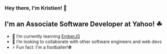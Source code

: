 ###  Hey there, I'm Kristien! 👋

## I'm an Associate Software Developer at Yahoo! ☘

- 🌱 I’m currently learning [EmberJS](https://guides.emberjs.com/release/)
- 👯 I’m looking to collaborate with other software engineers and web devs
- ⚡ Fun fact: I'm a footballer!⚽
